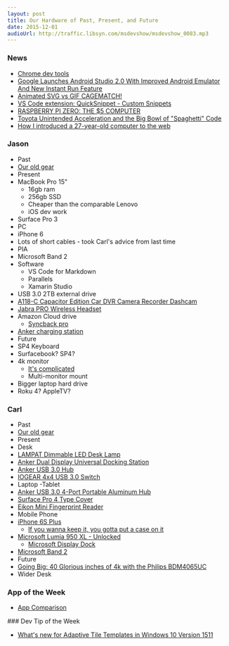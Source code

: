 ```yaml
---
layout: post
title: Our Hardware of Past, Present, and Future
date: 2015-12-01
audioUrl: http://traffic.libsyn.com/msdevshow/msdevshow_0083.mp3
---
```


### News

 - [Chrome dev tools](https://twitter.com/addyosmani/status/569157136137134081)
 - [Google Launches Android Studio 2.0 With Improved Android Emulator And New Instant Run Feature](http://techcrunch.com/2015/11/23/android-studio-2-0-with-improved-android-emulator-and-instant-run/#.pczxdkh:NMl6)
 - [Animated SVG vs GIF CAGEMATCH!](http://sarasoueidan.com/blog/svg-vs-gif/)
 - [VS Code extension: QuickSnippet - Custom Snippets](https://marketplace.visualstudio.com/items/mousetraps.quicksnippet)
 - [RASPBERRY PI ZERO: THE $5 COMPUTER](https://www.raspberrypi.org/blog/raspberry-pi-zero/)
 - [Toyota Unintended Acceleration and the Big Bowl of "Spaghetti" Code](http://www.safetyresearch.net/blog/articles/toyota-unintended-acceleration-and-big-bowl-%E2%80%9Cspaghetti%E2%80%9D-code)
 - [How I introduced a 27-year-old computer to the web](http://www.keacher.com/1216/how-i-introduced-a-27-year-old-computer-to-the-web/)

### Jason
 - Past
  - [Our old gear](http://msdevshow.com/2015/06/hardware-and-software-we-use/)
 - Present
  - MacBook Pro 15"
    - 16gb ram
    - 256gb SSD
    - Cheaper than the comparable Lenovo
    - iOS dev work
  - Surface Pro 3
  - PC
  - iPhone 6
  - Lots of short cables - took Carl's advice from last time
  - PIA
  - Microsoft Band 2
  - Software
    - VS Code for Markdown
    - Parallels
    - Xamarin Studio
  - USB 3.0 2TB external drive
  - [A118-C Capacitor Edition Car DVR Camera Recorder Dashcam](http://www.amazon.com/gp/product/B00SK8B47W?ref=ytechie-20)
  - [Jabra PRO Wireless Headset](http://www.amazon.com/Jabra-Wireless-Touchscreen-Deskphone-Softphone/dp/B002LARYAG)
  - Amazon Cloud drive
    - [Syncback pro](http://www.2brightsparks.com/syncback/sbpro.html)
  - [Anker charging station](http://www.amazon.com/gp/product/B00P936188?tag=ytechie-20)
 - Future
  - SP4 Keyboard
  - Surfacebook? SP4?
  - 4k monitor
    - [It's complicated](http://www.avsforum.com/forum/166-lcd-flat-panel-displays/1381724-official-4-4-4-chroma-subsampling-thread.html)
    - Multi-monitor mount
  - Bigger laptop hard drive
  - Roku 4? AppleTV?

### Carl

 - Past
  - [Our old gear](http://msdevshow.com/2015/06/hardware-and-software-we-use/)
 - Present
  - Desk
  - [LAMPAT Dimmable LED Desk Lamp](http://www.amazon.com/gp/product/B00KSQ8ZNA?tag=ytechie-20)
  - [Anker Dual Display Universal Docking Station](http://www.amazon.com/gp/product/B00C631EYU?tag=ytechie-20)
  - [Anker USB 3.0 Hub](http://www.amazon.com/gp/product/B00VDVCQ84?tag=ytechie-20)
  - [IOGEAR 4x4 USB 3.0 Switch](http://www.amazon.com/gp/product/B00Y3CTDAY?tag=ytechie-20)
 - Laptop -Tablet
  - [Anker USB 3.0 4-Port Portable Aluminum Hub](http://www.amazon.com/gp/product/B00O0KISQE?tag=ytechie-20)
  - [Surface Pro 4 Type Cover](http://www.microsoftstore.com/store/msusa/en_US/pdp/Microsoft-Surface-Pro-4-Type-Cover/productID.325723100)
  - [Eikon Mini Fingerprint Reader](http://www.amazon.com/gp/product/B00W4C17ZY?tag=ytechie-20)
 - Mobile Phone
  - [iPhone 6S Plus](http://www.apple.com/iphone-6s/)
    - [If you wanna keep it, you gotta put a case on it](http://www.apple.com/shop/product/MKXJ2ZM/A/iphone-6s-plus-silicone-case-charcoal-gray?fnode=99)
  - [Microsoft Lumia 950 XL - Unlocked](http://www.microsoftstore.com/store/msusa/en_US/pdp/productID.326602300)
    - [Microsoft Display Dock](http://www.microsoftstore.com/store/msusa/en_US/pdp/productID.330291000)
  - [Microsoft Band 2](http://www.microsoftstore.com/store/msusa/en_US/pdp/productID.324438600)
 - Future
  - [Going Big: 40 Glorious inches of 4k with the Philips BDM4065UC](http://weblog.west-wind.com/posts/2015/Nov/23/Going-Big-40-Glorious-inches-of-4k-with-the-Philips-BDM4065UC)
  - Wider Desk

### App of the Week

 - [App Comparison](https://play.google.com/store/apps/details?id=com.microsoft.appmatcher)

### Dev Tip of the Week

 - [What's new for Adaptive Tile Templates in Windows 10 Version 1511](http://blogs.msdn.com/b/tiles_and_toasts/archive/2015/11/03/whats-new-for-live-tiles-in-windows-10-version-1511.aspx)